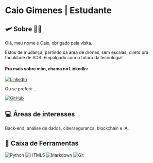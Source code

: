 # Caio Gimenes | Estudante
## 🛩 Sobre 👨‍💻
Olá, meu nome é Caio, obrigado pela visita.

Estou de mudança, partindo da área de drones, sem escalas, direto pra faculdade de ADS. Empolgado com o futuro da tecnologia!
#### Pra mais sobre mim, chama no LinkedIn:

[![LinkedIn](https://img.shields.io/badge/LinkedIn-0077B5?style=for-the-badge&logo=linkedin&logoColor=white)](https://www.linkedin.com/in/caio-gimenes-alves/)

Ou se preferir...

[![GitHub](https://img.shields.io/badge/GitHub-100000?style=for-the-badge&logo=github&logoColor=white)](https://github.com/CaioGimenes94)

## 💻 Áreas de interesses
Back-end, análise de dados, cibersegurança, blockchain e IA.

## 🧰 Caixa de Ferramentas

![Python](https://img.shields.io/badge/python-3670A0?style=for-the-badge&logo=python&logoColor=ffdd54)
![HTML5](https://img.shields.io/badge/HTML5-E34F26?style=for-the-badge&logo=html5&logoColor=white)
![Markdown](https://img.shields.io/badge/Markdown-000?style=for-the-badge&logo=markdown)
![Git](https://img.shields.io/badge/GIT-E44C30?style=for-the-badge&logo=git&logoColor=white)
